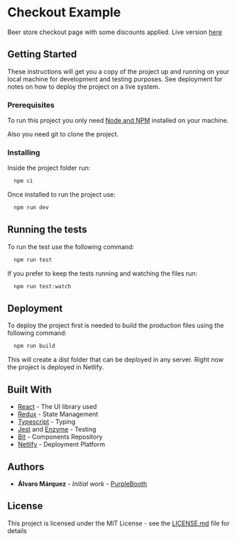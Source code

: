 # Checkout Example

Beer store checkout page with some discounts applied. Live version [here](https://www.checkout.a13marquez.com/)

## Getting Started

These instructions will get you a copy of the project up and running on your local machine for development and testing purposes. See deployment for notes on how to deploy the project on a live system.

### Prerequisites

To run this project you only need [Node and NPM](https://nodejs.org/es/download/package-manager/) installed on your machine.

Also you need git to clone the project.

### Installing

Inside the project folder run:

```bash
  npm ci
```

Once installed to run the project use:

```bash
  npm run dev
```

## Running the tests

To run the test use the following command:

```bash
  npm run test
```

If you prefer to keep the tests running and watching the files run:

```bash
  npm run test:watch
```

## Deployment

To deploy the project first is needed to build the production files using the following command:

```bash
  npm run build
```

This will create a dist folder that can be deployed in any server. Right 
now the project is deployed in Netlify.

## Built With

* [React](https://reactjs.org/) - The UI library used
* [Redux](https://redux.js.org/) - State Management
* [Typescript](https://www.typescriptlang.org/) - Typing
* [Jest](https://jestjs.io/) and [Enzyme](https://airbnb.io/enzyme/) - Testing
* [Bit](https://bit.dev/) - Components Repository
* [Netlify](https://www.netlify.com) - Deployment Platform

## Authors

* **Álvaro Márquez** - *Initial work* - [PurpleBooth](https://github.com/PurpleBooth)

## License

This project is licensed under the MIT License - see the [LICENSE.md](LICENSE.md) file for details
